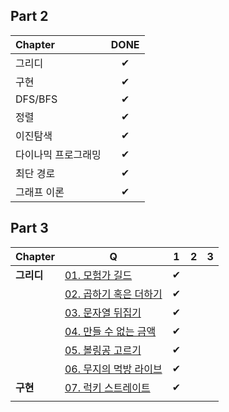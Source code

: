 ## Part 2
| Chapter             | DONE |
| :------------------ | :--: |
| 그리디              |  ✔   |
| 구현                |  ✔   |
| DFS/BFS             |  ✔   |
| 정렬                |  ✔   |
| 이진탐색            |  ✔   |
| 다이나믹 프로그래밍 |  ✔   |
| 최단 경로           |  ✔   |
| 그래프 이론         |  ✔   |





## Part 3
| Chapter | Q                      | 1    | 2    | 3    |
| ------- | ---------------------- | :--: |  :--: |  :--: |
| **그리디**  | [01. 모험가 길드](https://github.com/Minimoa/TIC/blob/main/Part%203/01.md)        |  ✔     |      |      |
|         | [02. 곱하기 혹은 더하기](https://github.com/Minimoa/TIC/blob/main/Part%203/02.md)  |✔      |      |      |
|         | [03. 문자열 뒤집기](https://github.com/Minimoa/TIC/blob/main/Part%203/03.md)       | ✔     |      |      |
|         | [04. 만들 수 없는 금액](https://github.com/Minimoa/TIC/blob/main/Part%203/04.md)  |  ✔   |      |      |
|         | [05. 볼링공 고르기](https://github.com/Minimoa/TIC/blob/main/Part%203/05.md)      |    ✔ |      |      |
|         | [06. 무지의 먹방 라이브](https://github.com/Minimoa/TIC/blob/main/Part%203/06.md) |    ✔  |      |      |
| **구현** |[07. 럭키 스트레이트](https://github.com/Minimoa/TIC/blob/main/Part%203/07.md)    |     ✔  |      |      |
|         |                        |      |      |      |




